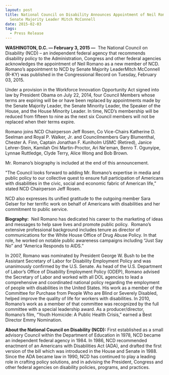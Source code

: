 ```yaml
---
layout: post
title: National Council on Disability Announces Appointment of Neil Romano by
  Senate Majority Leader Mitch McConnell
date: 2015-02-03
tags:
  - Press Release
---
```


**WASHINGTON, D.C. — February 3, 2015 —**  The National Council on Disability (NCD) – an independent federal agency that recommends disability policy to the Administration, Congress and other federal agencies acknowledges the appointment of Neil Romano as a new member of NCD.  Romano’s appointment to NCD by Senate Majority LeaderMitch McConnell (R-KY) was published in the Congressional Record on Tuesday, February 03, 2015.

Under a provision in the Workforce Innovation Opportunity Act signed into law by President Obama on July 22, 2014, four Council Members whose terms are expiring will be or have been replaced by appointments made by the Senate Majority Leader, the Senate Minority Leader, the Speaker of the House, and the House Minority Leader. In time, NCD’s membership will be reduced from fifteen to nine as the next six Council members will not be replaced when their terms expire.

Romano joins NCD Chairperson Jeff Rosen, Co Vice-Chairs Katherine D. Seelman and Royal P. Walker, Jr. and Councilmembers Gary Blumenthal, Chester A. Finn, Captain Jonathan F. Kuniholm USMC (Retired), Janice Lehrer-Stein, Kamilah Oni Martin-Proctor, Ari Ne'eman, Benro T. Ogunyipe, Lynnae Ruttledge, Clyde Terry, Alice Wong and Bob Brown.

Mr. Romano’s biography is included at the end of this announcement.

"The Council looks forward to adding Mr. Romano’s expertise in media and public policy to our collective quest to ensure full participation of Americans with disabilities in the civic, social and economic fabric of American life,” stated NCD Chairperson Jeff Rosen.

NCD also expresses its unified gratitude to the outgoing member Sara Gelser for her terrific work on behalf of Americans with disabilities and her commitment to public service.

**Biography:**  Neil Romano has dedicated his career to the marketing of ideas and messages to help save lives and promote public policy.  Romano’s extensive professional background includes tenure as director of communications for the White House Office of Drug Abuse Policy. In that role, he worked on notable public awareness campaigns including “Just Say No” and “America Responds to AIDS.”

In 2007, Romano was nominated by President George W. Bush to be the Assistant Secretary of Labor for Disability Employment Policy and was unanimously confirmed by the U.S. Senate. As head of the U.S. Department of Labor’s Office of Disability Employment Policy (ODEP), Romano advised the Secretary of Labor and worked with all DOL agencies to lead a comprehensive and coordinated national policy regarding the employment of people with disabilities in the United States. His work as a member of the Committee for Purchase from People Who are Blind or Severely Disabled, helped improve the quality of life for workers with disabilities. In 2010, Romano’s work as a member of that committee was recognized by the full committee with a special leadership award. As a producer/director, Romano’s film, “Youth Homicide: A Public Health Crisis,” earned a Best Director Emmy Nomination.

**About the National Council on Disability (NCD):** First established as a small advisory Council within the Department of Education in 1978, NCD became an independent federal agency in 1984. In 1986, NCD recommended enactment of an Americans with Disabilities Act (ADA), and drafted the first version of the bill which was introduced in the House and Senate in 1988. Since the ADA became law in 1990, NCD has continued to play a leading role in crafting policy solutions, and in advising the President, Congress and other federal agencies on disability policies, programs, and practices.
